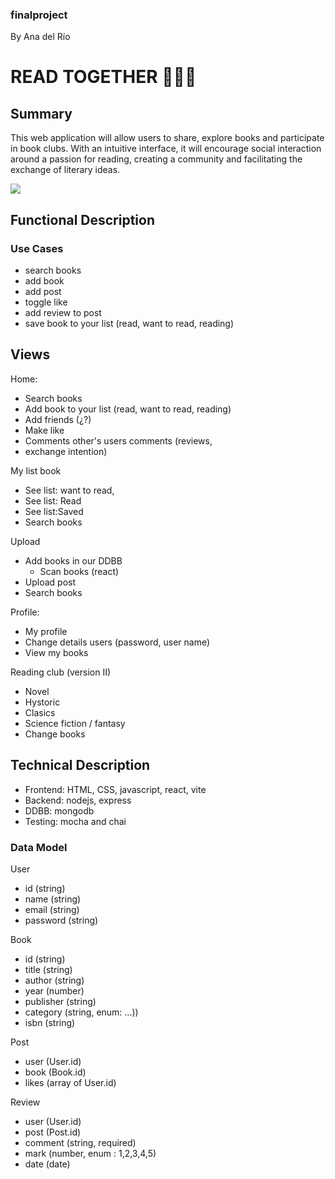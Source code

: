 ### finalproject

By Ana del Río


# READ TOGETHER 📕📗📙

## Summary

This web application will allow users to share, explore books and participate in book clubs. With an intuitive interface, it will encourage social interaction around a passion for reading, creating a community and facilitating the exchange of literary ideas.


![](https://media4.giphy.com/media/3otPonSG56cvNy9BNm/giphy.gif?cid=ecf05e47gvggq50e2f9prkuop2kzvw28umn3atjnaujhutd5&ep=v1_gifs_related&rid=giphy.gif&ct=g)


## Functional Description

### Use Cases

- search books
- add book
- add post
- toggle like
- add review to post 
- save book to your list (read, want to read, reading)


## Views

Home: 
- Search books
- Add book to your list (read, want to read, reading)
- Add friends (¿?)
- Make like
- Comments other's users comments (reviews, 
- exchange intention)

My list book
- See list: want to read,
- See list: Read
- See list:Saved
- Search books

Upload
- Add books in our DDBB
    - Scan books (react)
- Upload post
- Search books

Profile: 
- My profile
- Change details users (password, user name)
- View my books

Reading club (version II)
- Novel
- Hystoric
- Clasics 
- Science fiction / fantasy
- Change books 

    
## Technical Description

- Frontend: HTML, CSS, javascript, react, vite
- Backend: nodejs, express
- DDBB: mongodb
- Testing: mocha and chai

### Data Model

User
- id (string)
- name (string)
- email (string)
- password (string)

Book
- id (string)
- title (string)
- author (string)
- year (number)
- publisher (string)
- category (string, enum: ...))
- isbn (string)

Post
- user (User.id)
- book (Book.id)
- likes (array of User.id)

Review
- user (User.id)
- post (Post.id)
- comment (string, required)
- mark (number, enum : 1,2,3,4,5)
- date (date)


